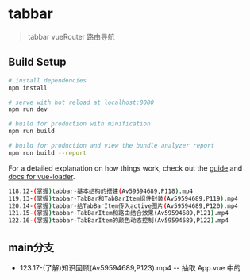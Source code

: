 # tabbar

> tabbar vueRouter 路由导航

## Build Setup

``` bash
# install dependencies
npm install

# serve with hot reload at localhost:8080
npm run dev

# build for production with minification
npm run build

# build for production and view the bundle analyzer report
npm run build --report
```

For a detailed explanation on how things work, check out the [guide](http://vuejs-templates.github.io/webpack/) and [docs for vue-loader](http://vuejs.github.io/vue-loader).


``` bash
118.12-(掌握)tabbar-基本结构的搭建(Av59594689,P118).mp4
119.13-(掌握)tabbar-TabBar和TabBarItem组件封装(Av59594689,P119).mp4
120.14-(掌握)tabbar-给TabBarItem传入active图片(Av59594689,P120).mp4
121.15-(掌握)tabbar-TabBarItem和路由结合效果(Av59594689,P121).mp4
122.16-(掌握)tabbar-TabBarItem的颜色动态控制(Av59594689,P122).mp4
```

## main分支
- 123.17-(了解)知识回顾(Av59594689,P123).mp4
-- 抽取 App.vue 中的 <main-tab-bar/>
